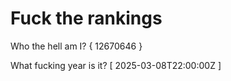 # Fuck the rankings

Who the hell am I?
{ 12670646 }

What fucking year is it?
[ 2025-03-08T22:00:00Z ]
